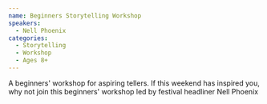```yaml
---
name: Beginners Storytelling Workshop
speakers:
  - Nell Phoenix
categories:
  - Storytelling
  - Workshop
  - Ages 8+
---
```


A beginners' workshop for aspiring tellers. If this weekend has inspired you, why not join this beginners' workshop led by festival headliner Nell Phoenix